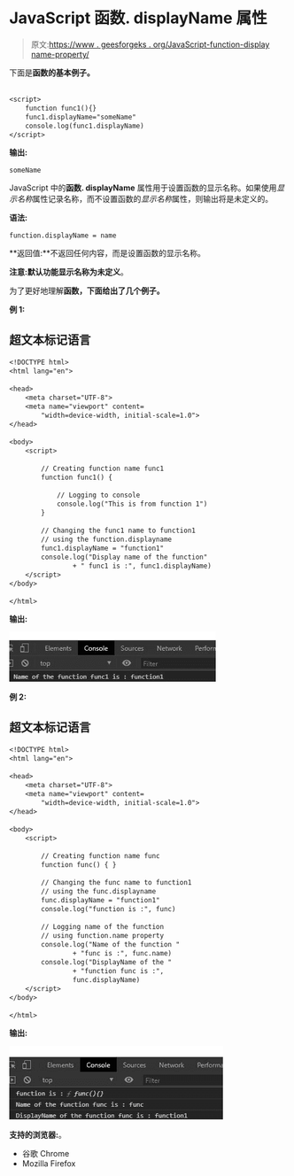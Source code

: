 # JavaScript 函数. displayName 属性

> 原文:[https://www . geesforgeks . org/JavaScript-function-display name-property/](https://www.geeksforgeeks.org/javascript-function-displayname-property/)

下面是**函数的基本例子。**

```

<script>
    function func1(){}
    func1.displayName="someName"
    console.log(func1.displayName)
</script>
```

**输出:**

```
someName 
```

JavaScript 中的**函数. displayName** 属性用于设置函数的显示名称。如果使用*显示名称*属性记录名称，而不设置函数的*显示名称*属性，则输出将是未定义的。

**语法:**

```
function.displayName = name
```

**返回值:**不返回任何内容，而是设置函数的显示名称。

**注意:**默认功能显示名称为**未定义**。

为了更好地理解**函数，下面给出了几个例子。**

**例 1:**

## 超文本标记语言

```
<!DOCTYPE html>
<html lang="en">

<head>
    <meta charset="UTF-8">
    <meta name="viewport" content=
        "width=device-width, initial-scale=1.0">
</head>

<body>
    <script>

        // Creating function name func1
        function func1() {

            // Logging to console
            console.log("This is from function 1")
        }

        // Changing the func1 name to function1
        // using the function.displayname
        func1.displayName = "function1"
        console.log("Display name of the function"
                + " func1 is :", func1.displayName)
    </script>
</body>

</html>
```

**输出:**

![](img/10ba1c15be148326a0b348308309a99d.png)

**例 2:**

## 超文本标记语言

```
<!DOCTYPE html>
<html lang="en">

<head>
    <meta charset="UTF-8">
    <meta name="viewport" content=
        "width=device-width, initial-scale=1.0">
</head>

<body>
    <script>

        // Creating function name func
        function func() { }

        // Changing the func name to function1
        // using the func.displayname
        func.displayName = "function1"
        console.log("function is :", func)

        // Logging name of the function
        // using function.name property
        console.log("Name of the function "
                + "func is :", func.name)
        console.log("DisplayName of the "
                + "function func is :", 
                func.displayName)
    </script>
</body>

</html>
```

**输出:**

![](img/9985233e87f9bca3c2ce74b85c7dad57.png)

**支持的浏览器:**。

*   谷歌 Chrome
*   Mozilla Firefox